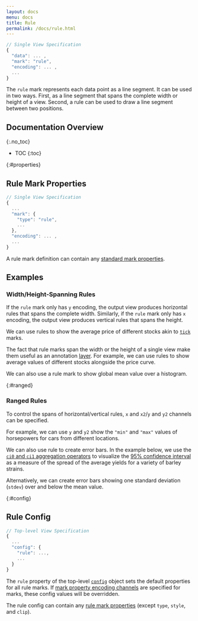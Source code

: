 ```yaml
---
layout: docs
menu: docs
title: Rule
permalink: /docs/rule.html
---
```


```js
// Single View Specification
{
  "data": ... ,
  "mark": "rule",
  "encoding": ... ,
  ...
}
```

The `rule` mark represents each data point as a line segment. It can be used in two ways. First, as a line segment that spans the complete width or height of a view. Second, a rule can be used to draw a line segment between two positions.

<!--prettier-ignore-start-->
## Documentation Overview
{:.no_toc}

- TOC
{:toc}

<!--prettier-ignore-end-->

{:#properties}

## Rule Mark Properties

```js
// Single View Specification
{
  ...
  "mark": {
    "type": "rule",
    ...
  },
  "encoding": ... ,
  ...
}
```

A rule mark definition can contain any [standard mark properties](mark.html#mark-def).

## Examples

### Width/Height-Spanning Rules

If the `rule` mark only has `y` encoding, the output view produces horizontal rules that spans the complete width. Similarly, if the `rule` mark only has `x` encoding, the output view produces vertical rules that spans the height.

We can use rules to show the average price of different stocks akin to [`tick`](tick.html) marks.

<span class="vl-example" data-name="rule_color_mean"></span>

The fact that rule marks span the width or the height of a single view make them useful as an annotation [layer](layer.html). For example, we can use rules to show average values of different stocks alongside the price curve.

<span class="vl-example" data-name="layer_line_color_rule"></span>

We can also use a rule mark to show global mean value over a histogram.

<span class="vl-example" data-name="layer_histogram_global_mean"></span>

{:#ranged}

### Ranged Rules

To control the spans of horizontal/vertical rules, `x` and `x2`/`y` and `y2` channels can be specified.

For example, we can use `y` and `y2` show the `"min"` and `"max"` values of horsepowers for cars from different locations.

<span class="vl-example" data-name="rule_extent"></span>

We can also use rule to create error bars. In the example below, we use the [`ci0` and `ci1` aggregation operators](aggregate.html#ops) to visualize the [95% confidence interval](https://en.wikipedia.org/wiki/Confidence_interval) as a measure of the spread of the average yields for a variety of barley strains.

<span class="vl-example" data-name="layer_point_errorbar_ci"></span>

Alternatively, we can create error bars showing one standard deviation (`stdev`) over and below the mean value.

<span class="vl-example" data-name="layer_point_errorbar_stdev"></span>

{:#config}

## Rule Config

```js
// Top-level View Specification
{
  ...
  "config": {
    "rule": ...,
    ...
  }
}
```

The `rule` property of the top-level [`config`](config.html) object sets the default properties for all rule marks. If [mark property encoding channels](encoding.html#mark-prop) are specified for marks, these config values will be overridden.

The rule config can contain any [rule mark properties](#properties) (except `type`, `style`, and `clip`).
